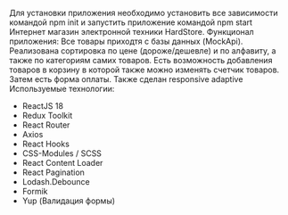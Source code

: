 Для установки приложения необходимо установить все зависимости командой npm init и запустить приложение командой npm start
Интернет магазин электронной техники HardStore.
Функционал приложения: Все товары приходтя с базы данных (MockApi). Реализована сортировка по цене (дороже/дешевле) и по алфавиту, а также по категориям самих товаров.
Есть возможность добавления товаров в корзину в которой также можно изменять счетчик товаров. Затем есть форма оплаты. 
Также сделан responsive adaptive
Используемые технологии: 
- ReactJS 18
- Redux Toolkit
- React Router
- Axios
- React Hooks
- CSS-Modules / SCSS
- React Content Loader
- React Pagination
- Lodash.Debounce
- Formik
- Yup (Валидация формы)

